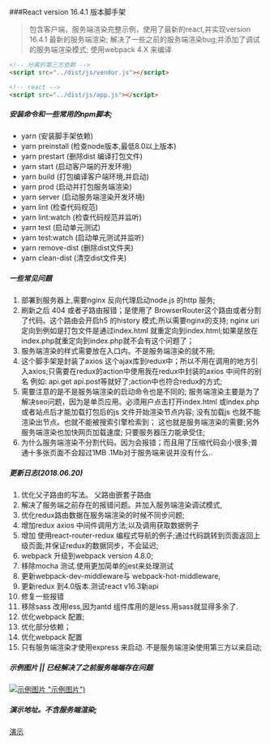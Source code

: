 ###React version 16.4.1 版本脚手架
> 包含客户端，服务端渲染完整示例，使用了最新的react,并实现version 16.4.1 最新的服务端渲染;
> 解决了一些之前的服务端渲染bug;并添加了调试的服务端渲染模式;
> 使用webpack 4.X 来编译
```html
<!-- 分离的第三方依赖 -->
<script src="../dist/js/vendor.js"></script>

<!-- react -->
<script src="../dist/js/app.js"></script>
```
##### 安装命令和一些常用的npm脚本;
- yarn    (安装脚手架依赖)
- yarn preinstall    (检查node版本,最低8.0以上版本)
- yarn prestart    (删除dist 编译打包文件)
- yarn start (启动客户端的开发环境)
- yarn build (打包编译客户端环境,并启动)
- yarn prod (启动并打包服务端渲染)
- yarn server (启动服务端渲染开发环境)
- yarn lint (检查代码规范)
- yarn lint:watch (检查代码规范并监听)
- yarn test (启动单元测试)
- yarn test:watch (启动单元测试并监听)
- yarn remove-dist (删除dist文件夹)
- yarn clean-dist (清空dist文件夹)
##### 一些常见问题
1. 部署到服务器上,需要nginx 反向代理启动node.js 的http 服务;
2. 刷新之后 404 或者子路由报错；是使用了 BrowserRouter这个路由或者分割了代码。这个路由会开启h5 的history 模式;所以需要nginx的支持; nginx uri 定向到例如是打包文件是通过index.html 就重定向到index.html;如果是放在index.php就重定向到index.php就不会有这个问题了；
3. 服务端渲染的样式需要放在入口内。不是服务端渲染的就不用;
4. 这个脚手架是封装了axios 这个ajax库到redux中；所以不用在调用的地方引入axios;只需要在redux的action中使用我在redux中封装的axios 中间件的别名  例如: api.get api.post等就好了;action中也符合redux的方式;
5. 需要注意的是不是服务端渲染的启动命令也是不同的; 服务端渲染主要是为了解决seo问题，因为是单页应用。必须用户点击打开index.html 或index.php 或者站点后才能加载打包后的js 文件开始渲染节点内容; 没有加载js 也就不能渲染出节点。也就不能被搜索引擎检索到；  这也就是服务端渲染的需要;另外服务端渲染也加快网页加载速度; 只要服务器压力能承受住;
6. 为什么服务端渲染不分割代码。因为会报错；而且用了压缩代码会小很多;普通十多张页面不会超过1MB .1Mb对于服务端来说并没有什么..
##### 更新日志(2018.06.20)
1. 优化父子路由的写法。 父路由嵌套子路由
2. 解决了服务端之前存在的报错问题。并加入服务端渲染调试模式,
3. 优化redux路由数据在服务端渲染的时候不同步问题;
4. 增加redux axios 中间件调用方法;以及调用获取数据例子
5. 增加 使用react-router-redux 编程式导航的例子;通过代码跳转到页面返回上级页面;并保证redux的数据同步，不会延迟;
6. webpack 升级到webpack version 4.8.0;
7. 移除mocha 测试.使用更加简单的jest来处理测试
8. 更新webpack-dev-middleware与 webpack-hot-middleware,
9. 更新redux 到4.0版本.测试react v16.3新api
10. 修复一些报错
11. 移除sass 改用less,因为antd 组件库用的是less.用sass就显得多余了.
12. 优化webpack 配置;
13. 优化部分依赖；
14. 优化webpack 配置
15. 只有服务端渲染才使用express 来启动. 不是服务端渲染使用第三方以来启动;
##### 示例图片 || 已经解决了之前服务端端存在问题
[![示例图片](./screen/1.gif) "示例图片")](https://whevether.github.io/react-template "示例")
##### 演示地址。不含服务端渲染;
[演示](https://whevether.github.io/react-template "演示")